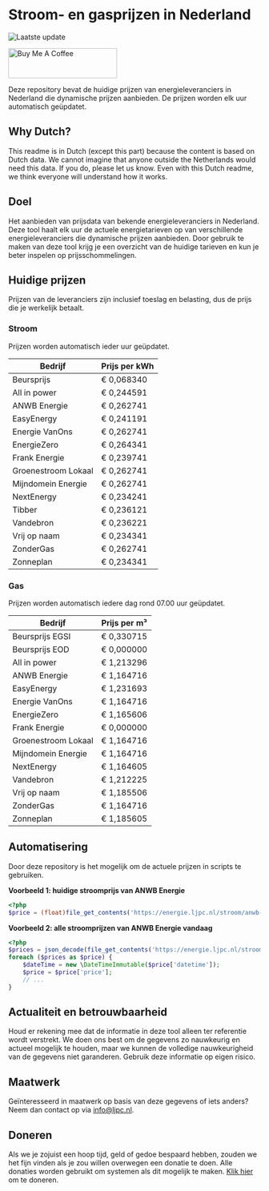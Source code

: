 # Stroom- en gasprijzen in Nederland

![Laatste update](https://img.shields.io/badge/laatste%20update-2024--06--29%2017%3A01%20CET-brightgreen)

<a href="https://www.buymeacoffee.com/Lars-" target="_blank"><img src="https://cdn.buymeacoffee.com/buttons/v2/default-orange.png" alt="Buy Me A Coffee" height="60" style="height: 60px !important;width: 217px !important;" ></a>

Deze repository bevat de huidige prijzen van energieleveranciers in Nederland die dynamische prijzen aanbieden. De prijzen worden elk uur automatisch geüpdatet.

## Why Dutch?

This readme is in Dutch (except this part) because the content is based on Dutch data. We cannot imagine that anyone outside the Netherlands would need this data. If you do, please let us know. Even with this Dutch readme, we think
everyone will understand how it works.

## Doel

Het aanbieden van prijsdata van bekende energieleveranciers in Nederland. Deze tool haalt elk uur de actuele energietarieven op van verschillende energieleveranciers die dynamische prijzen aanbieden. Door gebruik te maken van deze tool
krijg je een overzicht van de huidige tarieven en kun je beter inspelen op prijsschommelingen.

## Huidige prijzen

Prijzen van de leveranciers zijn inclusief toeslag en belasting, dus de prijs die je werkelijk betaalt.

### Stroom

Prijzen worden automatisch ieder uur geüpdatet.

 Bedrijf | Prijs per kWh 
---------|---------------
Beursprijs | € 0,068340
All in power | € 0,244591
ANWB Energie | € 0,262741
EasyEnergy | € 0,241191
Energie VanOns | € 0,262741
EnergieZero | € 0,264341
Frank Energie | € 0,239741
Groenestroom Lokaal | € 0,262741
Mijndomein Energie | € 0,262741
NextEnergy | € 0,234241
Tibber | € 0,236121
Vandebron | € 0,236221
Vrij op naam | € 0,234341
ZonderGas | € 0,262741
Zonneplan | € 0,234341


### Gas

Prijzen worden automatisch iedere dag rond 07.00 uur geüpdatet.

 Bedrijf | Prijs per m³ 
---------|--------------
Beursprijs EGSI | € 0,330715
Beursprijs EOD | € 0,000000
All in power | € 1,213296
ANWB Energie | € 1,164716
EasyEnergy | € 1,231693
Energie VanOns | € 1,164716
EnergieZero | € 1,165606
Frank Energie | € 0,000000
Groenestroom Lokaal | € 1,164716
Mijndomein Energie | € 1,164716
NextEnergy | € 1,164605
Vandebron | € 1,212225
Vrij op naam | € 1,185506
ZonderGas | € 1,164716
Zonneplan | € 1,185605


## Automatisering

Door deze repository is het mogelijk om de actuele prijzen in scripts te gebruiken.

**Voorbeeld 1: huidige stroomprijs van ANWB Energie**

```php
<?php
$price = (float)file_get_contents('https://energie.ljpc.nl/stroom/anwb-energie-nu.txt');

```

**Voorbeeld 2: alle stroomprijzen van ANWB Energie vandaag**

```php
<?php
$prices = json_decode(file_get_contents('https://energie.ljpc.nl/stroom/all-in-power-vandaag.json'),true);
foreach ($prices as $price) {
    $dateTime = new \DateTimeImmutable($price['datetime']);
    $price = $price['price'];
    // ...
}
```

## Actualiteit en betrouwbaarheid

Houd er rekening mee dat de informatie in deze tool alleen ter referentie wordt verstrekt. We doen ons best om de gegevens zo nauwkeurig en actueel mogelijk te houden, maar we kunnen de volledige nauwkeurigheid van de gegevens niet
garanderen. Gebruik deze informatie op eigen risico.

## Maatwerk

Geïnteresseerd in maatwerk op basis van deze gegevens of iets anders? Neem dan contact op
via [info@ljpc.nl](mailto:info@ljpc.nl?subject=Energie%20prijzen).

## Doneren

Als we je zojuist een hoop tijd, geld of gedoe bespaard hebben, zouden we het fijn vinden als je zou willen overwegen een
donatie te doen. Alle donaties worden gebruikt om systemen als dit mogelijk te
maken. [Klik hier](https://www.buymeacoffee.com/Lars-) om te doneren.
